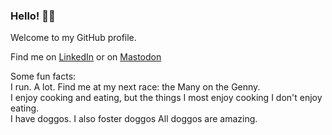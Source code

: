 ### Hello! 👋🏽

<!--
**printhellohetal/printhellohetal** is a ✨ _special_ ✨ repository because its `README.md` (this file) appears on your GitHub profile.

Here are some ideas to get you started:

- 🔭 I’m currently working on ...
- 🌱 I’m currently learning ...
- 👯 I’m looking to collaborate on ...
- 🤔 I’m looking for help with ...
- 💬 Ask me about ...
- 📫 How to reach me: ...
- 😄 Pronouns: ...
- ⚡ Fun fact: ...
-->
Welcome to my GitHub profile.

Find me on <a href="https://www.linkedin.com/in/hetal-kapadia">LinkedIn</a> or on <a rel="me" href="https://techhub.social/@printhellohetal">Mastodon</a>

Some fun facts:  
I run. A lot.  Find me at my next race: the Many on the Genny.  
I enjoy cooking and eating, but the things I most enjoy cooking I don't enjoy eating.  
I have doggos. I also foster doggos  All doggos are amazing. 
